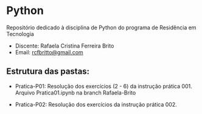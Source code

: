 # Python
Repositório dedicado à disciplina de Python do programa de Residência em Tecnologia

- Discente: Rafaela Cristina Ferreira Brito
- Email: rcfbritto@gmail.com

## Estrutura das pastas:
- Pratica-P01: Resolução dos exercícios (2 - 6) da instrução prática 001.
Arquivo Pratica01.ipynb na branch Rafaela-Brito

- Pratica-P02: Resolução dos exercícios da instrução prática 002.
